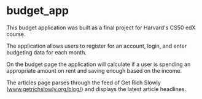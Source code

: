 # budget_app
This budget application was built as a final project for Harvard's CS50 edX course.

The application allows users to register for an account, login, and enter budgeting data for each month.

On the budget page the application will calculate if a user is spending an appropriate amount on rent and saving enough based on the income.

The articles page parses through the feed of Get Rich Slowly (www.getrichslowly.org/blog/) and displays the latest article headlines.
